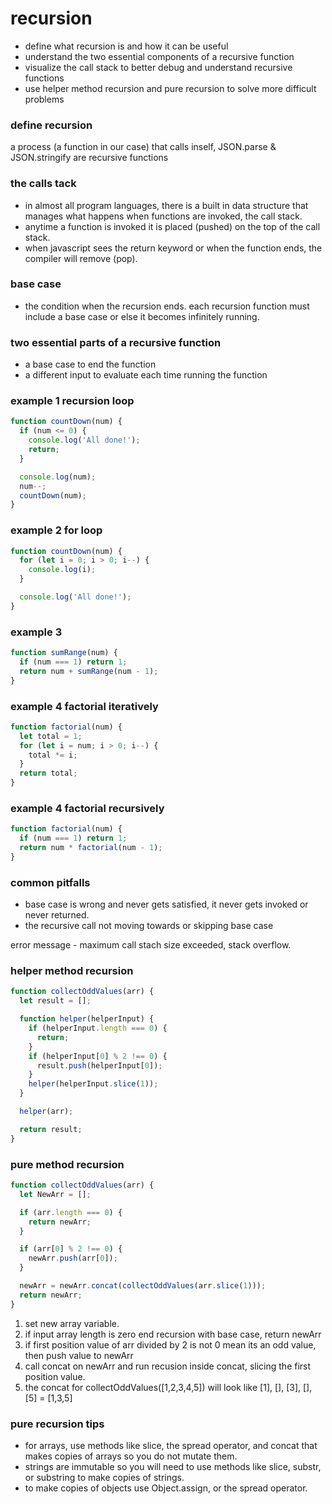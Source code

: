 # recursion

- define what recursion is and how it can be useful
- understand the two essential components of a recursive function
- visualize the call stack to better debug and understand recursive functions
- use helper method recursion and pure recursion to solve more difficult problems

### define recursion

a process (a function in our case) that calls inself, JSON.parse & JSON.stringify are recursive functions

### the calls tack

- in almost all program languages, there is a built in data structure that manages what happens when functions are invoked, the call stack.
- anytime a function is invoked it is placed (pushed) on the top of the call stack.
- when javascript sees the return keyword or when the function ends, the compiler will remove (pop).

### base case

- the condition when the recursion ends. each recursion function must include a base case or else it becomes infinitely running.

### two essential parts of a recursive function

- a base case to end the function
- a different input to evaluate each time running the function

### example 1 recursion loop

```js
function countDown(num) {
  if (num <= 0) {
    console.log('All done!');
    return;
  }

  console.log(num);
  num--;
  countDown(num);
}
```

### example 2 for loop

```js
function countDown(num) {
  for (let i = 0; i > 0; i--) {
    console.log(i);
  }

  console.log('All done!');
}
```

### example 3

```js
function sumRange(num) {
  if (num === 1) return 1;
  return num + sumRange(num - 1);
}
```

### example 4 factorial iteratively

```js
function factorial(num) {
  let total = 1;
  for (let i = num; i > 0; i--) {
    total *= i;
  }
  return total;
}
```

### example 4 factorial recursively

```js
function factorial(num) {
  if (num === 1) return 1;
  return num * factorial(num - 1);
}
```

### common pitfalls

- base case is wrong and never gets satisfied, it never gets invoked or never returned.
- the recursive call not moving towards or skipping base case

error message - maximum call stach size exceeded, stack overflow.

### helper method recursion

```js
function collectOddValues(arr) {
  let result = [];

  function helper(helperInput) {
    if (helperInput.length === 0) {
      return;
    }
    if (helperInput[0] % 2 !== 0) {
      result.push(helperInput[0]);
    }
    helper(helperInput.slice(1));
  }

  helper(arr);

  return result;
}
```

### pure method recursion

```js
function collectOddValues(arr) {
  let NewArr = [];

  if (arr.length === 0) {
    return newArr;
  }

  if (arr[0] % 2 !== 0) {
    newArr.push(arr[0]);
  }

  newArr = newArr.concat(collectOddValues(arr.slice(1)));
  return newArr;
}
```

1. set new array variable.
2. if input array length is zero end recursion with base case, return newArr
3. if first position value of arr divided by 2 is not 0 mean its an odd value, then push value to newArr
4. call concat on newArr and run recusion inside concat, slicing the first position value.
5. the concat for collectOddValues([1,2,3,4,5]) will look like [1], [], [3], [], [5] = [1,3,5]

### pure recursion tips

- for arrays, use methods like slice, the spread operator, and concat that makes copies of arrays so you do not mutate them.
- strings are immutable so you will need to use methods like slice, substr, or substring to make copies of strings.
- to make copies of objects use Object.assign, or the spread operator.
